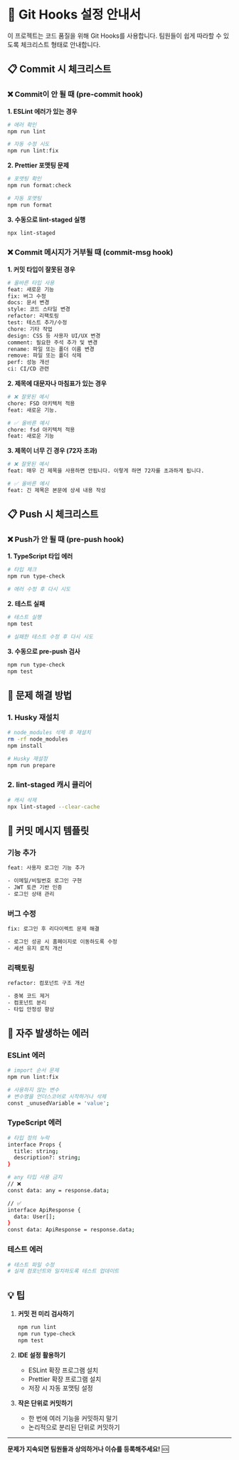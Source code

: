 # 🚀 Git Hooks 설정 안내서

이 프로젝트는 코드 품질을 위해 Git Hooks를 사용합니다. 팀원들이 쉽게 따라할 수 있도록 체크리스트 형태로 안내합니다.

## 📋 Commit 시 체크리스트

### ❌ Commit이 안 될 때 (pre-commit hook)

**1. ESLint 에러가 있는 경우**

```bash
# 에러 확인
npm run lint

# 자동 수정 시도
npm run lint:fix
```

**2. Prettier 포맷팅 문제**

```bash
# 포맷팅 확인
npm run format:check

# 자동 포맷팅
npm run format
```

**3. 수동으로 lint-staged 실행**

```bash
npx lint-staged
```

### ❌ Commit 메시지가 거부될 때 (commit-msg hook)

**1. 커밋 타입이 잘못된 경우**

```bash
# 올바른 타입 사용
feat: 새로운 기능
fix: 버그 수정
docs: 문서 변경
style: 코드 스타일 변경
refactor: 리팩토링
test: 테스트 추가/수정
chore: 기타 작업
design: CSS 등 사용자 UI/UX 변경
comment: 필요한 주석 추가 및 변경
rename: 파일 또는 폴더 이름 변경
remove: 파일 또는 폴더 삭제
perf: 성능 개선
ci: CI/CD 관련
```

**2. 제목에 대문자나 마침표가 있는 경우**

```bash
# ❌ 잘못된 예시
chore: FSD 아키텍처 적용
feat: 새로운 기능.

# ✅ 올바른 예시
chore: fsd 아키텍처 적용
feat: 새로운 기능
```

**3. 제목이 너무 긴 경우 (72자 초과)**

```bash
# ❌ 잘못된 예시
feat: 매우 긴 제목을 사용하면 안됩니다. 이렇게 하면 72자를 초과하게 됩니다.

# ✅ 올바른 예시
feat: 긴 제목은 본문에 상세 내용 작성
```

## 📋 Push 시 체크리스트

### ❌ Push가 안 될 때 (pre-push hook)

**1. TypeScript 타입 에러**

```bash
# 타입 체크
npm run type-check

# 에러 수정 후 다시 시도
```

**2. 테스트 실패**

```bash
# 테스트 실행
npm test

# 실패한 테스트 수정 후 다시 시도
```

**3. 수동으로 pre-push 검사**

```bash
npm run type-check
npm test
```

## 🔧 문제 해결 방법

### 1. Husky 재설치

```bash
# node_modules 삭제 후 재설치
rm -rf node_modules
npm install

# Husky 재설정
npm run prepare
```

### 2. lint-staged 캐시 클리어

```bash
# 캐시 삭제
npx lint-staged --clear-cache
```

## 📝 커밋 메시지 템플릿

### 기능 추가

```bash
feat: 사용자 로그인 기능 추가

- 이메일/비밀번호 로그인 구현
- JWT 토큰 기반 인증
- 로그인 상태 관리
```

### 버그 수정

```bash
fix: 로그인 후 리다이렉트 문제 해결

- 로그인 성공 시 홈페이지로 이동하도록 수정
- 세션 유지 로직 개선
```

### 리팩토링

```bash
refactor: 컴포넌트 구조 개선

- 중복 코드 제거
- 컴포넌트 분리
- 타입 안정성 향상
```

## 🚨 자주 발생하는 에러

### ESLint 에러

```bash
# import 순서 문제
npm run lint:fix

# 사용하지 않는 변수
# 변수명을 언더스코어로 시작하거나 삭제
const _unusedVariable = 'value';
```

### TypeScript 에러

```bash
# 타입 정의 누락
interface Props {
  title: string;
  description?: string;
}

# any 타입 사용 금지
// ❌
const data: any = response.data;

// ✅
interface ApiResponse {
  data: User[];
}
const data: ApiResponse = response.data;
```

### 테스트 에러

```bash
# 테스트 파일 수정
# 실제 컴포넌트와 일치하도록 테스트 업데이트
```

## 💡 팁

1. **커밋 전 미리 검사하기**

   ```bash
   npm run lint
   npm run type-check
   npm test
   ```

2. **IDE 설정 활용하기**
   - ESLint 확장 프로그램 설치
   - Prettier 확장 프로그램 설치
   - 저장 시 자동 포맷팅 설정

3. **작은 단위로 커밋하기**
   - 한 번에 여러 기능을 커밋하지 말기
   - 논리적으로 분리된 단위로 커밋하기

---

**문제가 지속되면 팀원들과 상의하거나 이슈를 등록해주세요!** 🆘
